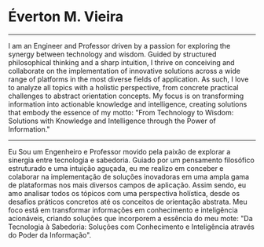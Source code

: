 # Éverton M. Vieira

---

I am an Engineer and Professor driven by a passion for exploring the synergy between technology and
wisdom. Guided by structured philosophical thinking and a sharp intuition, I thrive on conceiving
and collaborate on the implementation of innovative solutions across a wide range of platforms in
the most diverse fields of application. As such, I love to analyze all topics with a holistic
perspective, from concrete practical challenges to abstract orientation concepts. My focus is on
transforming information into actionable knowledge and intelligence, creating solutions that embody
the essence of my motto: "From Technology to Wisdom: Solutions with Knowledge and Intelligence
through the Power of Information."

---

Eu Sou um Engenheiro e Professor movido pela paixão de explorar a sinergia entre tecnologia e
sabedoria. Guiado por um pensamento filosófico estruturado e uma intuição aguçada, eu me realizo em
conceber e colaborar na implementação de soluções inovadoras em uma ampla gama de plataformas nos
mais diversos campos de aplicação. Assim sendo, eu amo analisar todos os tópicos com uma
perspectiva holística, desde os desafios práticos concretos até os conceitos de orientação
abstrata. Meu foco está em transformar informações em conhecimento e inteligência acionáveis,
criando soluções que incorporem a essência do meu mote: "Da Tecnologia à Sabedoria: Soluções com
Conhecimento e Inteligência através do Poder da Informação".
